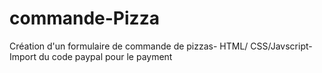 # commande-Pizza
Création d'un formulaire de commande de pizzas-
HTML/ CSS/Javscript-
Import du code paypal pour le payment

